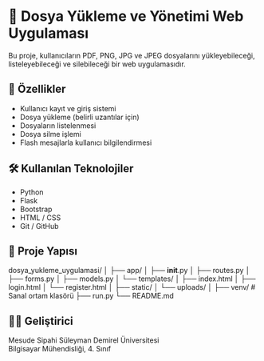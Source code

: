 # 📁 Dosya Yükleme ve Yönetimi Web Uygulaması
Bu proje, kullanıcıların PDF, PNG, JPG ve JPEG dosyalarını yükleyebileceği, listeleyebileceği ve silebileceği bir web uygulamasıdır.
## 🚀 Özellikler
- Kullanıcı kayıt ve giriş sistemi
- Dosya yükleme (belirli uzantılar için)
- Dosyaların listelenmesi
- Dosya silme işlemi
- Flash mesajlarla kullanıcı bilgilendirmesi
## 🛠️  Kullanılan Teknolojiler
- Python 
- Flask
- Bootstrap
- HTML / CSS
- Git / GitHub
## 📂 Proje Yapısı
dosya_yukleme_uygulamasi/
│
├── app/
│   ├── __init__.py
│   ├── routes.py
│   ├── forms.py
│   ├── models.py
│   └── templates/
│       ├── index.html
│       ├── login.html
│       └── register.html
│
├── static/
│   └── uploads/
│
├── venv/                # Sanal ortam klasörü
├── run.py
└── README.md
## 👩‍💻 Geliştirici
Mesude Sipahi
Süleyman Demirel Üniversitesi  
Bilgisayar Mühendisliği, 4. Sınıf


